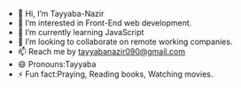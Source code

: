 - 👋 Hi, I’m Tayyaba-Nazir
- 👀 I’m interested in Front-End web development.
- 🌱 I’m currently learning JavaScript
- 💞️ I’m looking to collaborate on remote working companies.
- 📫 Reach me by tayyabanazir090@gmail.com
- 😄 Pronouns:Tayyaba
- ⚡ Fun fact:Praying, Reading books, Watching movies.

<!---
Tayyaba-Nazir/Tayyaba-Nazir is a ✨ special ✨ repository because its `README.md` (this file) appears on your GitHub profile.
You can click the Preview link to take a look at your changes.
--->
